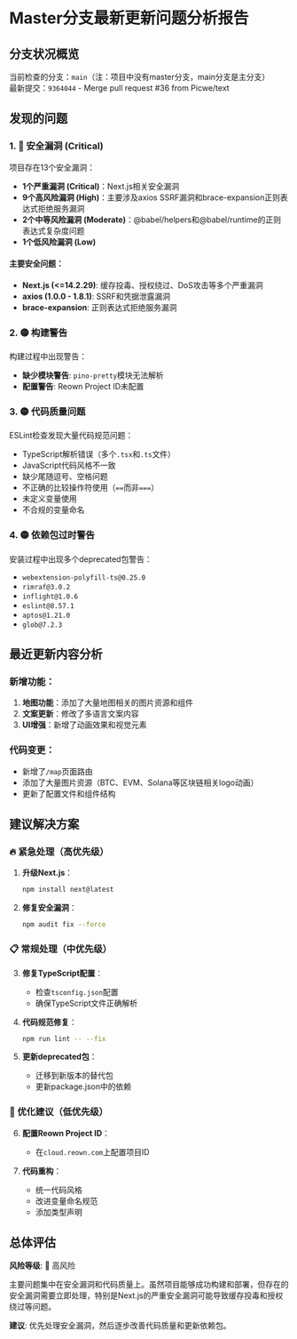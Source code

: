 # Master分支最新更新问题分析报告

## 分支状况概览

当前检查的分支：`main`（注：项目中没有master分支，main分支是主分支）  
最新提交：`9364044` - Merge pull request #36 from Picwe/text

## 发现的问题

### 1. 🔴 安全漏洞 (Critical)

项目存在13个安全漏洞：
- **1个严重漏洞 (Critical)**：Next.js相关安全漏洞
- **9个高风险漏洞 (High)**：主要涉及axios SSRF漏洞和brace-expansion正则表达式拒绝服务漏洞
- **2个中等风险漏洞 (Moderate)**：@babel/helpers和@babel/runtime的正则表达式复杂度问题
- **1个低风险漏洞 (Low)**

#### 主要安全问题：
- **Next.js (<=14.2.29)**: 缓存投毒、授权绕过、DoS攻击等多个严重漏洞
- **axios (1.0.0 - 1.8.1)**: SSRF和凭据泄露漏洞
- **brace-expansion**: 正则表达式拒绝服务漏洞

### 2. 🟡 构建警告

构建过程中出现警告：
- **缺少模块警告**: `pino-pretty`模块无法解析
- **配置警告**: Reown Project ID未配置

### 3. 🟡 代码质量问题

ESLint检查发现大量代码规范问题：
- TypeScript解析错误（多个`.tsx`和`.ts`文件）
- JavaScript代码风格不一致
- 缺少尾随逗号、空格问题
- 不正确的比较操作符使用（`==`而非`===`）
- 未定义变量使用
- 不合规的变量命名

### 4. 🟡 依赖包过时警告

安装过程中出现多个deprecated包警告：
- `webextension-polyfill-ts@0.25.0`
- `rimraf@3.0.2`
- `inflight@1.0.6`
- `eslint@8.57.1`
- `aptos@1.21.0`
- `glob@7.2.3`

## 最近更新内容分析

### 新增功能：
1. **地图功能**：添加了大量地图相关的图片资源和组件
2. **文案更新**：修改了多语言文案内容
3. **UI增强**：新增了动画效果和视觉元素

### 代码变更：
- 新增了`/map`页面路由
- 添加了大量图片资源（BTC、EVM、Solana等区块链相关logo动画）
- 更新了配置文件和组件结构

## 建议解决方案

### 🔥 紧急处理（高优先级）

1. **升级Next.js**：
   ```bash
   npm install next@latest
   ```

2. **修复安全漏洞**：
   ```bash
   npm audit fix --force
   ```

### 📋 常规处理（中优先级）

3. **修复TypeScript配置**：
   - 检查`tsconfig.json`配置
   - 确保TypeScript文件正确解析

4. **代码规范修复**：
   ```bash
   npm run lint -- --fix
   ```

5. **更新deprecated包**：
   - 迁移到新版本的替代包
   - 更新package.json中的依赖

### 🔧 优化建议（低优先级）

6. **配置Reown Project ID**：
   - 在`cloud.reown.com`上配置项目ID

7. **代码重构**：
   - 统一代码风格
   - 改进变量命名规范
   - 添加类型声明

## 总体评估

**风险等级**: 🔴 高风险

主要问题集中在安全漏洞和代码质量上。虽然项目能够成功构建和部署，但存在的安全漏洞需要立即处理，特别是Next.js的严重安全漏洞可能导致缓存投毒和授权绕过等问题。

**建议**: 优先处理安全漏洞，然后逐步改善代码质量和更新依赖包。